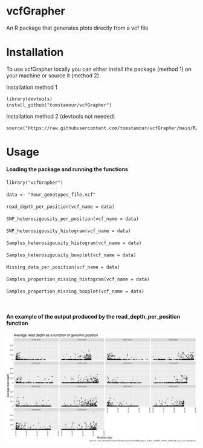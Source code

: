 # vcfGrapher
An R package that generates plots directly from a vcf file

# Installation
To use vcfGrapher locally you can either install the package (method 1) on your machine or source it (method 2)

Installation method 1
```
library(devtools)
install_github("tomstamour/vcfGrapher")
```
Installation method 2 (devtools not needed)
```
source("https://raw.githubusercontent.com/tomstamour/vcfGrapher/main/R/vcfGrapher.R")
```
# Usage
#### Loading the package and running the functions
```
library("vcfGrapher")

data <- "Your_genotypes_file.vcf"

read_depth_per_position(vcf_name = data)

SNP_heterosigousity_per_position(vcf_name = data)

SNP_heterosigousity_histogram(vcf_name = data)

Samples_heterosigousity_histogram(vcf_name = data)

Samples_heterosigousity_boxplot(vcf_name = data)

Missing_data_per_position(vcf_name = data)

Samples_proportion_missing_histogram(vcf_name = data)

Samples_proportion_missing_boxplot(vcf_name = data)

```


<br>

#### An example of the output produced by the read_depth_per_position function

![Alt text](/images/Read_depth_per_genomic_position.png)

